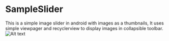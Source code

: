 # SampleSlider
This is a simple image slider in android with images as a thumbnails,
It uses simple viewpager and recyclerview to display images in collapsible toolbar.
![Alt text](https://github.com/sunnag7/SampleSlider/blob/master/ezgif-3-dcc6e2a1a6.gif?raw=true "Working")
